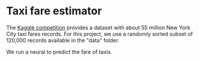 # Taxi fare estimator
The <a href='https://www.kaggle.com/c/new-york-city-taxi-fare-prediction'>Kaggle competition</a> provides a dataset with about 55 million New York City taxi fares records. For this project, we use a randomly sorted subset of 120,000 records available in the "data" folder.

We run a neural to predict the fare of taxis.
